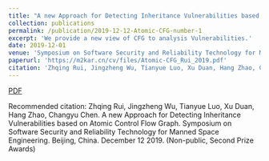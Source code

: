 ```yaml
---
title: "A new Approach for Detecting Inheritance Vulnerabilities based on Atomic Control Flow Graph"
collection: publications
permalink: /publication/2019-12-12-Atomic-CFG-number-1
excerpt: 'We provide a new view of CFG to analysis Vulnerabilities.'
date: 2019-12-01
venue: 'Symposium on Software Security and Reliability Technology for Manned Space Engineering.'
paperurl: 'https://m2kar.cn/cv/files/Atomic-CFG_Rui_2019.pdf'
citation: 'Zhqing Rui, Jingzheng Wu, Tianyue Luo, Xu Duan, Hang Zhao, Changyu Chen. &quot; A new Approach for Detecting Inheritance Vulnerabilities based on Atomic Control Flow Graph. &quot; <i> Symposium on Software Security and Reliability Technology for Manned Space Engineering </i>. Beijing, China. December 12 2019. (Non-public, Second Prize Awards)'
---
```


[PDF](https://m2kar.cn/cv/files/Atomic-CFG_Rui_2019.pdf)

Recommended citation: Zhqing Rui, Jingzheng Wu, Tianyue Luo, Xu Duan, Hang Zhao, Changyu Chen. A new Approach for Detecting Inheritance Vulnerabilities based on Atomic Control Flow Graph. Symposium on Software Security and Reliability Technology for Manned Space Engineering. Beijing, China. December 12 2019. (Non-public, Second Prize Awards)
